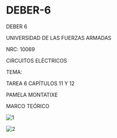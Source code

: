 # DEBER-6
DEBER 6

UNIVERSIDAD DE LAS FUERZAS ARMADAS 

NRC: 10069

CIRCUITOS ELÉCTRICOS

TEMA:

TAREA 6 CAPÍTULOS 11 Y 12

PAMELA MONTATIXE


MARCO TEÓRICO

![1](https://user-images.githubusercontent.com/116780506/213326771-d911eb81-3103-419f-8bb9-fd9d4d42459b.png)


![2](https://user-images.githubusercontent.com/116780506/213326882-43d0aa20-2a24-4cfe-bf68-8cb577cf49cd.png)




